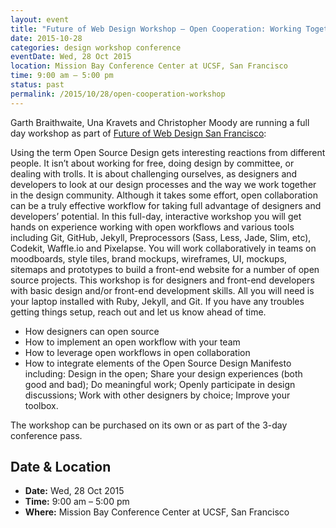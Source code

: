 ```yaml
---
layout: event
title: "Future of Web Design Workshop – Open Cooperation: Working Together 2015"
date: 2015-10-28
categories: design workshop conference
eventDate: Wed, 28 Oct 2015
location: Mission Bay Conference Center at UCSF, San Francisco
time: 9:00 am – 5:00 pm
status: past
permalink: /2015/10/28/open-cooperation-workshop
---
```


Garth Braithwaite, Una Kravets and Christopher Moody are running a full day workshop as part of [Future of Web Design San Francisco](https://futureofwebdesign.com/san-francisco-2015):

Using the term Open Source Design gets interesting reactions from different people. It isn’t about working for free, doing design by committee, or dealing with trolls. It is about challenging ourselves, as designers and developers to look at our design processes and the way we work together in the design community. Although it takes some effort, open collaboration can be a truly effective workflow for taking full advantage of designers and developers’ potential. In this full-day, interactive workshop you will get hands on experience working with open workflows and various tools including Git, GitHub, Jekyll, Preprocessors (Sass, Less, Jade, Slim, etc), Codekit, Waffle.io and Pixelapse. You will work collaboratively in teams on moodboards, style tiles, brand mockups, wireframes, UI, mockups, sitemaps and prototypes to build a front-end website for a number of open source projects. This workshop is for designers and front-end developers with basic design and/or front-end development skills. All you will need is your laptop installed with Ruby, Jekyll, and Git. If you have any troubles getting things setup, reach out and let us know ahead of time.

- How designers can open source
- How to implement an open workflow with your team
- How to leverage open workflows in open collaboration
- How to integrate elements of the Open Source Design Manifesto including: Design in the open; Share your design experiences (both good and bad); Do meaningful work; Openly participate in design discussions; Work with other designers by choice; Improve your toolbox.

The workshop can be purchased on its own or as part of the 3-day conference pass.

## Date & Location

- **Date:** Wed, 28 Oct 2015
- **Time:** 9:00 am – 5:00 pm
- **Where:** Mission Bay Conference Center at UCSF, San Francisco
